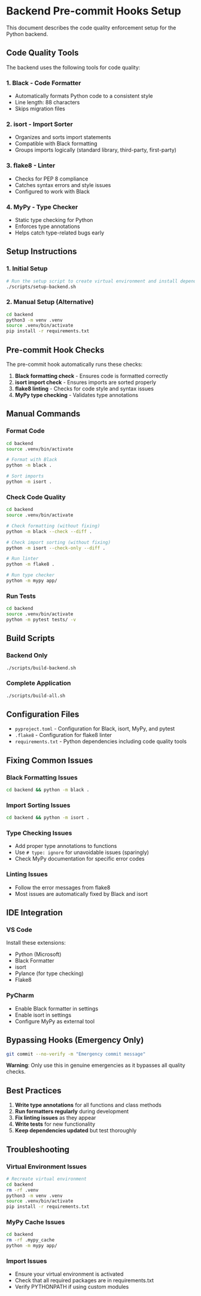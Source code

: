 # Backend Pre-commit Hooks Setup

This document describes the code quality enforcement setup for the Python backend.

## Code Quality Tools

The backend uses the following tools for code quality:

### 1. **Black** - Code Formatter
- Automatically formats Python code to a consistent style
- Line length: 88 characters
- Skips migration files

### 2. **isort** - Import Sorter
- Organizes and sorts import statements
- Compatible with Black formatting
- Groups imports logically (standard library, third-party, first-party)

### 3. **flake8** - Linter
- Checks for PEP 8 compliance
- Catches syntax errors and style issues
- Configured to work with Black

### 4. **MyPy** - Type Checker
- Static type checking for Python
- Enforces type annotations
- Helps catch type-related bugs early

## Setup Instructions

### 1. Initial Setup
```bash
# Run the setup script to create virtual environment and install dependencies
./scripts/setup-backend.sh
```

### 2. Manual Setup (Alternative)
```bash
cd backend
python3 -m venv .venv
source .venv/bin/activate
pip install -r requirements.txt
```

## Pre-commit Hook Checks

The pre-commit hook automatically runs these checks:

1. **Black formatting check** - Ensures code is formatted correctly
2. **isort import check** - Ensures imports are sorted properly
3. **flake8 linting** - Checks for code style and syntax issues
4. **MyPy type checking** - Validates type annotations

## Manual Commands

### Format Code
```bash
cd backend
source .venv/bin/activate

# Format with Black
python -m black .

# Sort imports
python -m isort .
```

### Check Code Quality
```bash
cd backend
source .venv/bin/activate

# Check formatting (without fixing)
python -m black --check --diff .

# Check import sorting (without fixing)
python -m isort --check-only --diff .

# Run linter
python -m flake8 .

# Run type checker
python -m mypy app/
```

### Run Tests
```bash
cd backend
source .venv/bin/activate
python -m pytest tests/ -v
```

## Build Scripts

### Backend Only
```bash
./scripts/build-backend.sh
```

### Complete Application
```bash
./scripts/build-all.sh
```

## Configuration Files

- `pyproject.toml` - Configuration for Black, isort, MyPy, and pytest
- `.flake8` - Configuration for flake8 linter
- `requirements.txt` - Python dependencies including code quality tools

## Fixing Common Issues

### Black Formatting Issues
```bash
cd backend && python -m black .
```

### Import Sorting Issues
```bash
cd backend && python -m isort .
```

### Type Checking Issues
- Add proper type annotations to functions
- Use `# type: ignore` for unavoidable issues (sparingly)
- Check MyPy documentation for specific error codes

### Linting Issues
- Follow the error messages from flake8
- Most issues are automatically fixed by Black and isort

## IDE Integration

### VS Code
Install these extensions:
- Python (Microsoft)
- Black Formatter
- isort
- Pylance (for type checking)
- Flake8

### PyCharm
- Enable Black formatter in settings
- Enable isort in settings
- Configure MyPy as external tool

## Bypassing Hooks (Emergency Only)

```bash
git commit --no-verify -m "Emergency commit message"
```

**Warning**: Only use this in genuine emergencies as it bypasses all quality checks.

## Best Practices

1. **Write type annotations** for all functions and class methods
2. **Run formatters regularly** during development
3. **Fix linting issues** as they appear
4. **Write tests** for new functionality
5. **Keep dependencies updated** but test thoroughly

## Troubleshooting

### Virtual Environment Issues
```bash
# Recreate virtual environment
cd backend
rm -rf .venv
python3 -m venv .venv
source .venv/bin/activate
pip install -r requirements.txt
```

### MyPy Cache Issues
```bash
cd backend
rm -rf .mypy_cache
python -m mypy app/
```

### Import Issues
- Ensure your virtual environment is activated
- Check that all required packages are in requirements.txt
- Verify PYTHONPATH if using custom modules
